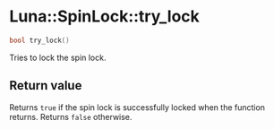 # Luna::SpinLock::try_lock

```c++
bool try_lock()
```

Tries to lock the spin lock. 



## Return value
Returns `true` if the spin lock is successfully locked when the function returns. Returns `false` otherwise. 

